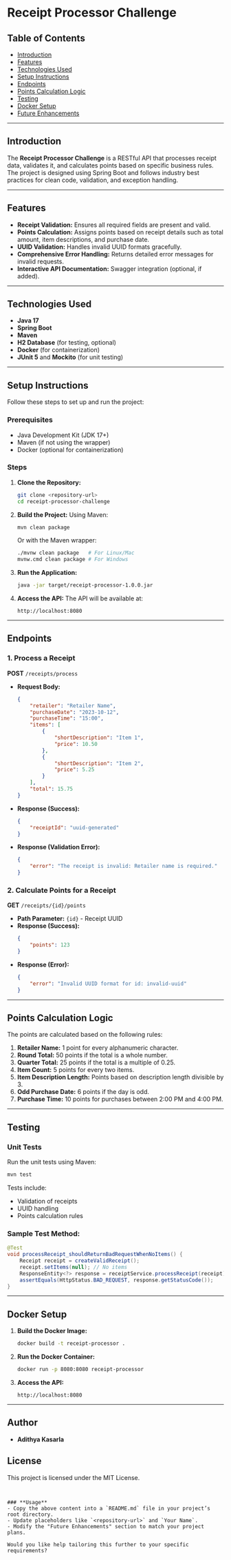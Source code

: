 # Receipt Processor Challenge

## Table of Contents
- [Introduction](#introduction)
- [Features](#features)
- [Technologies Used](#technologies-used)
- [Setup Instructions](#setup-instructions)
- [Endpoints](#endpoints)
- [Points Calculation Logic](#points-calculation-logic)
- [Testing](#testing)
- [Docker Setup](#docker-setup)
- [Future Enhancements](#future-enhancements)

---

## Introduction
The **Receipt Processor Challenge** is a RESTful API that processes receipt data, validates it, and calculates points based on specific business rules. The project is designed using Spring Boot and follows industry best practices for clean code, validation, and exception handling.

---

## Features
- **Receipt Validation:** Ensures all required fields are present and valid.
- **Points Calculation:** Assigns points based on receipt details such as total amount, item descriptions, and purchase date.
- **UUID Validation:** Handles invalid UUID formats gracefully.
- **Comprehensive Error Handling:** Returns detailed error messages for invalid requests.
- **Interactive API Documentation:** Swagger integration (optional, if added).

---

## Technologies Used
- **Java 17**
- **Spring Boot**
- **Maven**
- **H2 Database** (for testing, optional)
- **Docker** (for containerization)
- **JUnit 5** and **Mockito** (for unit testing)

---

## Setup Instructions
Follow these steps to set up and run the project:

### Prerequisites
- Java Development Kit (JDK 17+)
- Maven (if not using the wrapper)
- Docker (optional for containerization)

### Steps
1. **Clone the Repository:**
   ```bash
   git clone <repository-url>
   cd receipt-processor-challenge
   ```

2. **Build the Project:**
   Using Maven:
   ```bash
   mvn clean package
   ```
   Or with the Maven wrapper:
   ```bash
   ./mvnw clean package   # For Linux/Mac
   mvnw.cmd clean package # For Windows
   ```

3. **Run the Application:**
   ```bash
   java -jar target/receipt-processor-1.0.0.jar
   ```

4. **Access the API:**
   The API will be available at:
   ```
   http://localhost:8080
   ```

---

## Endpoints

### 1. Process a Receipt
**POST** `/receipts/process`

- **Request Body:**
   ```json
   {
       "retailer": "Retailer Name",
       "purchaseDate": "2023-10-12",
       "purchaseTime": "15:00",
       "items": [
           {
               "shortDescription": "Item 1",
               "price": 10.50
           },
           {
               "shortDescription": "Item 2",
               "price": 5.25
           }
       ],
       "total": 15.75
   }
   ```
- **Response (Success):**
   ```json
   {
       "receiptId": "uuid-generated"
   }
   ```
- **Response (Validation Error):**
   ```json
   {
       "error": "The receipt is invalid: Retailer name is required."
   }
   ```

### 2. Calculate Points for a Receipt
**GET** `/receipts/{id}/points`

- **Path Parameter:** `{id}` - Receipt UUID
- **Response (Success):**
   ```json
   {
       "points": 123
   }
   ```
- **Response (Error):**
   ```json
   {
       "error": "Invalid UUID format for id: invalid-uuid"
   }
   ```

---

## Points Calculation Logic
The points are calculated based on the following rules:

1. **Retailer Name:** 1 point for every alphanumeric character.
2. **Round Total:** 50 points if the total is a whole number.
3. **Quarter Total:** 25 points if the total is a multiple of 0.25.
4. **Item Count:** 5 points for every two items.
5. **Item Description Length:** Points based on description length divisible by 3.
6. **Odd Purchase Date:** 6 points if the day is odd.
7. **Purchase Time:** 10 points for purchases between 2:00 PM and 4:00 PM.

---

## Testing
### Unit Tests
Run the unit tests using Maven:
```bash
mvn test
```
Tests include:
- Validation of receipts
- UUID handling
- Points calculation rules

### Sample Test Method:
```java
@Test
void processReceipt_shouldReturnBadRequestWhenNoItems() {
    Receipt receipt = createValidReceipt();
    receipt.setItems(null); // No items
    ResponseEntity<?> response = receiptService.processReceipt(receipt);
    assertEquals(HttpStatus.BAD_REQUEST, response.getStatusCode());
}
```

---

## Docker Setup
1. **Build the Docker Image:**
   ```bash
   docker build -t receipt-processor .
   ```

2. **Run the Docker Container:**
   ```bash
   docker run -p 8080:8080 receipt-processor
   ```

3. **Access the API:**
   ```
   http://localhost:8080
   ```

---

## Author
- **Adithya Kasarla**

## License
This project is licensed under the MIT License.
```


### **Usage**
- Copy the above content into a `README.md` file in your project’s root directory.
- Update placeholders like `<repository-url>` and `Your Name`.
- Modify the "Future Enhancements" section to match your project plans.

Would you like help tailoring this further to your specific requirements?
